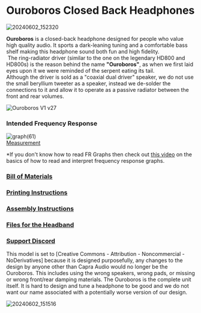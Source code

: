 # Ouroboros Closed Back Headphones

![20240602_152320](https://github.com/CapraAudio/Ouroboros/assets/122894651/5f7df51f-2c67-4968-ab98-33abea2476cf)


**Ouroboros** is a closed-back headphone designed for people who value high quality audio. It sports a dark-leaning tuning and a comfortable bass shelf making this headphone sound both fun and high fidelity.<br /> The ring-radiator driver (similar to the one on the legendary HD800 and HD800s) is the reason behind the name **"Ouroboros"**, as when we first laid eyes upon it we were reminded of the serpent eating its tail.<br /> Although the driver is sold as a "coaxial dual driver" speaker, we do not use the small beryllium tweeter as a speaker, instead we de-solder the connections to it and allow it to operate as a passive radiator between the front and rear volumes.

![Ouroboros V1 v27](https://github.com/CapraAudio/Ouroboros/assets/122894651/167f7cdd-3f61-47a4-87dc-eacac1630cda)

### Intended Frequency Response
![graph(61)](https://github.com/CapraAudio/Ouroboros/assets/122894651/8028a0f7-a06f-408d-8838-aaeb4a7ae795)<br />
[Measurement](https://squig.capraaudio.com/headphones.html?share=Custom_Tilt&bass=0&tilt=-1&treble=0&ear=0)

*If you don't know how to read FR Graphs then check out [this video](https://www.youtube.com/watch?v=f0oWSC6dK4Q) on the basics of how to read and interpret frequency response graphs.

### [Bill of Materials](https://github.com/CapraAudio/Ouroboros/blob/main/Bill-of-Materials.md)

### [Printing Instructions](https://github.com/CapraAudio/Ouroboros/blob/main/Printing-Instructions.md)

### [Assembly Instructions](https://github.com/CapraAudio/Ouroboros/blob/main/Assembly-Instructions.md)

### [Files for the Headband](https://www.printables.com/model/429232-capra-headband-v2)

### [Support Discord](https://discord.gg/fb4HdDvErF)

This model is set to [Creative Commons - Attribution - Noncommercial - NoDerivatives] because it is designed purposefully, any changes to the design by anyone other than Capra Audio would no longer be the Ouroboros. This includes using the wrong speakers, wrong pads, or missing or wrong front/rear damping materials. The Ouroboros is the complete unit itself. It is hard to design and tune a headphone to be good and we do not want our name associated with a potentially worse version of our design.

![20240602_151516](https://github.com/CapraAudio/Ouroboros/assets/122894651/3317380e-96f0-4199-8781-265e4c6a60a4)
